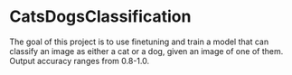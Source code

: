 # CatsDogsClassification
<p> The goal of this project is to use finetuning and train a model that can classify an image as either a cat or a dog, given an image of one of them. Output accuracy ranges from 0.8-1.0. </p>
